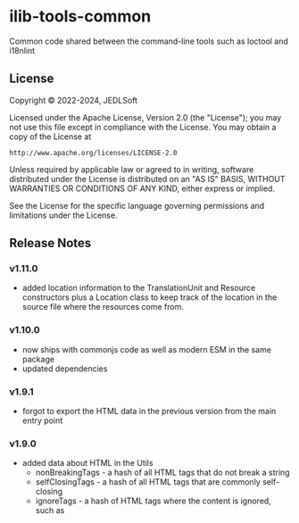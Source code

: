 # ilib-tools-common

Common code shared between the command-line tools such as loctool and i18nlint

## License

Copyright © 2022-2024, JEDLSoft

Licensed under the Apache License, Version 2.0 (the "License");
you may not use this file except in compliance with the License.
You may obtain a copy of the License at

    http://www.apache.org/licenses/LICENSE-2.0

Unless required by applicable law or agreed to in writing, software
distributed under the License is distributed on an "AS IS" BASIS,
WITHOUT WARRANTIES OR CONDITIONS OF ANY KIND, either express or implied.

See the License for the specific language governing permissions and
limitations under the License.

## Release Notes

### v1.11.0

- added location information to the TranslationUnit and Resource constructors
  plus a Location class to keep track of the location in the source file
  where the resources come from.

### v1.10.0

- now ships with commonjs code as well as modern ESM in the same package
- updated dependencies

### v1.9.1

- forgot to export the HTML data in the previous version from the main entry point

### v1.9.0

- added data about HTML in the Utils
    - nonBreakingTags - a hash of all HTML tags that do not break a string
    - selfClosingTags - a hash of all HTML tags that are commonly self-closing
    - ignoreTags - a hash of HTML tags where the content is ignored, such as <script>
    - localizableAttributes - a hash of all tags that contain attributes which
      have localizable values

### v1.8.1

- update dependencies
- fixed a bug where the ResourceXliff.getVersion() call was documented to
  return a string, but it came out as a floating point number instead. Made
  it return the string properly.
- converted all unit tests to jest

### v1.8.0

- added parsePath() utility function which takes a template and a path
  and returns an object that maps each template parameter to a part of
  that path
    - getLocaleFromPath() is now re-implemented to use this
      function to find the locale parts of a path

### v1.7.0

- added getLines() method to tell how many lines there are in the xml file
- added support for location information of the start of each resource
  in the original file where the resource instances were read from
    - supports line and character within the line

### v1.6.0

- Added isDirty() method to the Resource class so we can see whether or
  not the resource has been modified since it was first created
    - also added clearDirty() method

### v1.5.0

- Added getVariant method to the TranslationUnit class

### v1.4.0

- Added TranslationUnit and TranslationVariant classes
- added hashKey function to the utilities
- fixed missing import for makeDirs() utility function

### v1.3.0

- Added more utility functions:
    - isEmpty - return whether or not an object is empty
    - cleanString - removing differences that are inconsequential for translation such as leading whitespace
    - makeDirs - create directories on disk
    - containsActualText - test if there is text left over after HTML and entities are stripped
    - objectMap - visitor pattern for objects

### v1.2.0

- Added formatPath and getLocaleFromPath utility function

### v1.1.0

- Added ResourceXliff class (represents an xliff file as a list of Resource instances)
- Added TranslationSet class (sets of Resources)
- Introduced some backwards compatibility support so that this library
  can be used with loctool plugins.
    - added some deprecated methods and accept some deprecated
      constructor parameters

### v1.0.0

- Initial code copied from loctool 2.18.0:
    - Resource
    - ResourceString
    - ResourceArray
    - ResourcePlural
